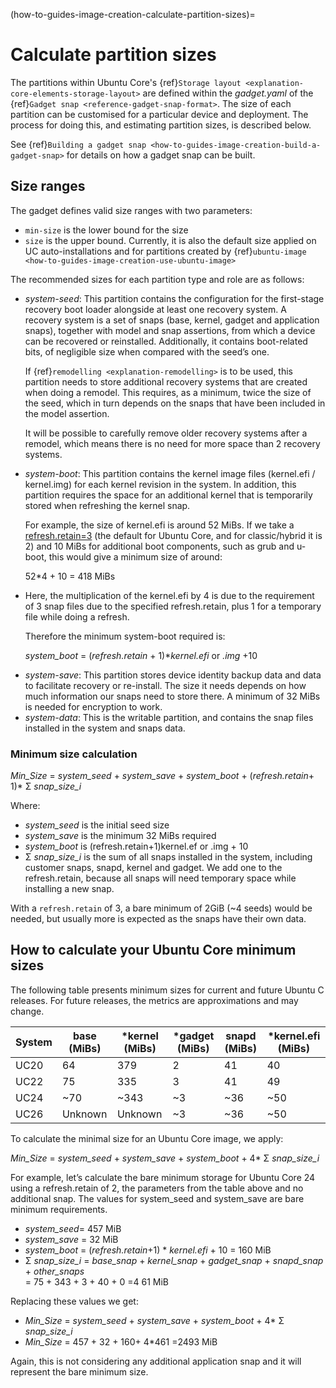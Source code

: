(how-to-guides-image-creation-calculate-partition-sizes)=
# Calculate partition sizes

The partitions within Ubuntu Core's {ref}`Storage layout <explanation-core-elements-storage-layout>` are defined within the _gadget.yaml_ of the {ref}`Gadget snap <reference-gadget-snap-format>`. The size of each partition can be customised for a particular device and deployment. The process for doing this, and estimating partition sizes, is described below.

See {ref}`Building a gadget snap <how-to-guides-image-creation-build-a-gadget-snap>` for details on how a gadget snap can be built. 

## Size ranges

The gadget defines valid size ranges with two parameters:

* `min-size` is the lower bound for the size
* `size` is the upper bound. Currently, it is also the default size applied on UC auto-installations and for partitions created by {ref}`ubuntu-image <how-to-guides-image-creation-use-ubuntu-image>`

The recommended sizes for each partition type and role are as follows:

* _system-seed_: This partition contains the configuration for the first-stage recovery boot loader alongside at least one recovery system. A recovery system is a set of snaps (base, kernel, gadget and application snaps), together with model and snap assertions, from which a device can be recovered or reinstalled. Additionally, it contains boot-related bits, of negligible size when compared with the seed’s one.

  If {ref}`remodelling <explanation-remodelling>` is to be used, this partition needs to store additional recovery systems that are created when doing a remodel. This requires, as a minimum, twice the size of the seed, which in turn depends on the snaps that have been included in the model assertion.

  It will be possible to carefully remove older recovery systems after a remodel, which means there is no need for more space than 2 recovery systems.

* _system-boot_: This partition contains the kernel image files (kernel.efi / kernel.img) for each kernel revision in the system. In addition, this partition requires the space for an additional kernel that is temporarily stored when refreshing the kernel snap.

  For example, the size of kernel.efi is around 52 MiBs. If we take a [refresh.retain=3](https://snapcraft.io/docs/managing-updates#control-updates-with-system-options-5) (the default for Ubuntu Core, and for classic/hybrid it is 2) and 10 MiBs for additional boot components, such as grub and u-boot, this would give a minimum size of around:

  52*4 + 10 = 418 MiBs

- Here, the multiplication of the kernel.efi by 4 is due to the requirement of 3 snap files due to the specified refresh.retain, plus 1 for a temporary file while doing a refresh.

   Therefore the minimum system-boot required is:


   *system_boot*  = (*refresh.retain* + 1)*_kernel.efi_ or _.img_ +10


* _system-save_: This partition stores device identity backup data and data to facilitate recovery or re-install. The size it needs depends on how much information our snaps need to store there. A minimum of 32 MiBs is needed for encryption to work.
* _system-data_: This is the writable partition, and contains the snap files installed in the system and snaps data.

### Minimum size calculation

*Min_Size* = *system_seed* + *system_save* + *system_boot* + (*refresh.retain*+ 1)* &Sigma; *snap_size_i*

Where:

* *system_seed* is the initial seed size
* *system_save* is the minimum 32 MiBs required
* *system_boot* is (refresh.retain+1)kernel.ef or .img + 10
* &Sigma;  *snap_size_i* is the sum of all snaps installed in the system, including customer snaps, snapd, kernel and gadget. We add one to the refresh.retain, because all snaps will need temporary space while installing a new snap.

With a `refresh.retain` of 3, a bare minimum of 2GiB (~4 seeds) would be needed, but usually more is expected as the snaps have their own data.

## How to calculate your Ubuntu Core minimum sizes

The following table presents minimum sizes for current and future Ubuntu C releases. For future releases, the metrics are approximations and may change. 

| System | base (MiBs) | \*kernel (MiBs) | \*gadget (MiBs) | snapd (MiBs) | \*kernel.efi (MiBs) |
| ------ | ----------- | --------------- | --------------- | ------------ | ------------------- |
| UC20   | 64          | 379             | 2               | 41           | 40                  |
| UC22   | 75          | 335             | 3               | 41           | 49                  |
| UC24   | ~70         | ~343            | ~3              | ~36          | ~50                 |
| UC26   | Unknown     | Unknown         | ~3              | ~36          | ~50                 |


To calculate the minimal size for an Ubuntu Core image, we apply:
 
*Min_Size* = *system_seed* + *system_save* + *system_boot* + 4* &Sigma;  *snap_size_i*

For example, let’s calculate the bare minimum storage for Ubuntu Core 24 using a refresh.retain of 2, the parameters from the table above and no additional snap. The values for system_seed and system_save are bare minimum requirements. 
 
- *system_seed*= 457 MiB
- *system_save* = 32 MiB
- *system_boot* = (*refresh.retain*+1) * *kernel.efi* + 10 = 160 MiB
-  &Sigma; *snap_size_i*  = *base_snap* + *kernel_snap* + *gadget_snap* + *snapd_snap* + *other_snaps*   
      = 75 + 343 + 3 + 40 + 0 =4 61 MiB 

Replacing these values we get: 

- *Min_Size* = *system_seed* + *system_save* + *system_boot* + 4*  &Sigma;  *snap_size_i*
- *Min_Size* = 457 + 32 + 160+ 4*461 =2493 MiB


Again, this is not considering any additional application snap and it will represent the bare minimum size.

